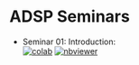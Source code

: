 # ADSP Seminars

 - Seminar 01:  Introduction:<br>
 <a href="https://colab.research.google.com/github/TUIlmenauAMS/ADSP_Tutorials/blob/master/seminars/all_ws22_seminars_intro.ipynb" target="_blank"><img src="https://colab.research.google.com/assets/colab-badge.svg" alt="colab"></a>
<a href="https://nbviewer.org/github/TUIlmenauAMS/ADSP_Tutorials/blob/master/seminars/all_ws22_seminars_intro.ipynb" target="_blank"><img src="https://badgen.net/badge/View/in%20NBViewer/blue?icon=terminal" alt="nbviewer"></a>
